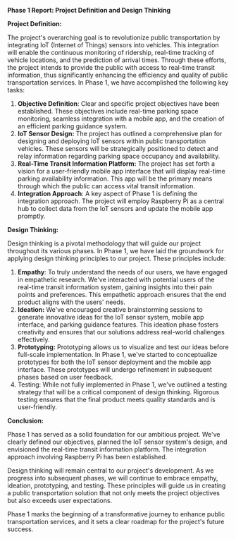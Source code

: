 **Phase 1 Report: Project Definition and Design Thinking** 

**Project Definition:** 

The project's overarching goal is to revolutionize public transportation by integrating IoT (Internet of Things) sensors into vehicles. This integration will enable the continuous monitoring of ridership, real-time tracking of vehicle locations, and the prediction of arrival times. Through these efforts, the project intends to provide the public with access to real-time transit information, thus significantly enhancing the efficiency and quality of public transportation services. In Phase 1, we have accomplished the following key tasks: 

1. **Objective Definition**: Clear and specific project objectives have been established. These objectives include real-time parking space monitoring, seamless integration with a mobile app, and the creation of an efficient parking guidance system. 
1. **IoT Sensor Design:** The project has outlined a comprehensive plan for designing and deploying IoT sensors within public transportation vehicles. These sensors will be strategically positioned to detect and relay information regarding parking space occupancy and availability. 
1. **Real-Time Transit Information Platform:** The project has set forth a vision for a user-friendly mobile app interface that will display real-time parking availability information. This app will be the primary means through which the public can access vital transit information. 
1. **Integration Approach**: A key aspect of Phase 1 is defining the integration approach. The project will employ Raspberry Pi as a central hub to collect data from the IoT sensors and update the mobile app promptly. 

**Design Thinking:** 

Design thinking is a pivotal methodology that will guide our project throughout its various phases. In Phase 1, we have laid the groundwork for applying design thinking principles to our project. These principles include: 

1. **Empathy**: To truly understand the needs of our users, we have engaged in empathetic research. We've interacted with potential users of the real-time transit information system, gaining insights into their pain points and preferences. This empathetic approach ensures that the end product aligns with the users' needs. 
1. **Ideation:** We've encouraged creative brainstorming sessions to generate innovative ideas for the IoT sensor system, mobile app interface, and parking guidance features. This ideation phase fosters creativity and ensures that our solutions address real-world challenges effectively. 
1. **Prototyping:** Prototyping allows us to visualize and test our ideas before full-scale implementation. In Phase 1, we've started to conceptualize prototypes for both the IoT sensor deployment and the mobile app interface. These prototypes will undergo refinement in subsequent phases based on user feedback. 
1. Testing: While not fully implemented in Phase 1, we've outlined a testing strategy that will be a critical component of design thinking. Rigorous testing ensures that the final product meets quality standards and is user-friendly. 

**Conclusion:** 

Phase 1 has served as a solid foundation for our ambitious project. We've clearly defined our objectives, planned the IoT sensor system's design, and envisioned the real-time transit information platform. The integration approach involving Raspberry Pi has been established. 

Design thinking will remain central to our project's development. As we progress into subsequent phases, we will continue to embrace empathy, ideation, prototyping, and testing. These principles will guide us in creating a public transportation solution that not only meets the project objectives but also exceeds user expectations. 

Phase 1 marks the beginning of a transformative journey to enhance public transportation services, and it sets a clear roadmap for the project's future success.
